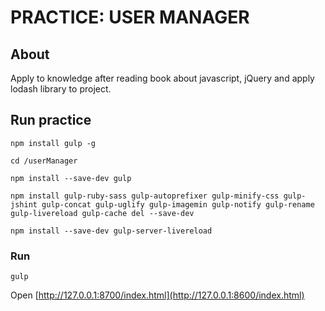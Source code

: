 # PRACTICE: USER MANAGER

## About

Apply to knowledge after reading book about javascript, jQuery and apply lodash library to project.

## Run practice

`npm install gulp -g`

`cd /userManager`

`npm install --save-dev gulp`

`npm install gulp-ruby-sass gulp-autoprefixer gulp-minify-css gulp-jshint gulp-concat gulp-uglify gulp-imagemin gulp-notify gulp-rename gulp-livereload gulp-cache del --save-dev`

`npm install --save-dev gulp-server-livereload`

### Run

`gulp`

Open [http://127.0.0.1:8700/index.html](http://127.0.0.1:8600/index.html)






